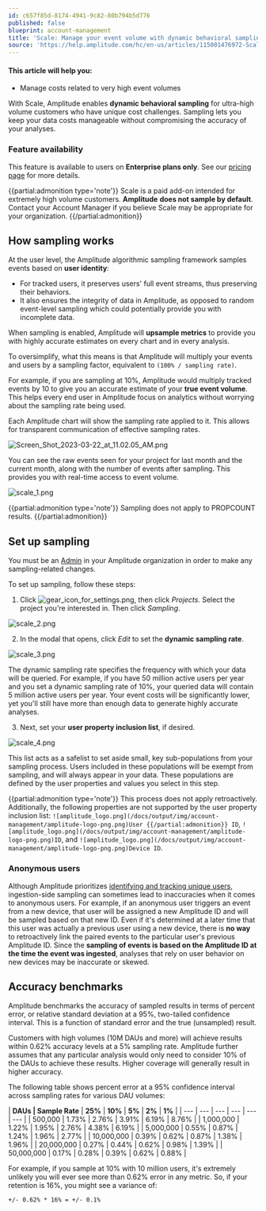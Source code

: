 ```yaml
---
id: c657f85d-8174-4941-9c82-80b794b5d776
published: false
blueprint: account-management
title: 'Scale: Manage your event volume with dynamic behavioral sampling'
source: 'https://help.amplitude.com/hc/en-us/articles/115001476972-Scale-Manage-your-event-volume-with-dynamic-behavioral-sampling'
---
```

#### This article will help you:

* Manage costs related to very high event volumes

With Scale, Amplitude enables **dynamic behavioral sampling** for ultra-high volume customers who have unique cost challenges. Sampling lets you keep your data costs manageable without compromising the accuracy of your analyses.

### Feature availability

This feature is available to users on **Enterprise plans only**. See our [pricing page](https://amplitude.com/pricing) for more details.

{{partial:admonition type='note'}}
Scale is a paid add-on intended for extremely high volume customers. **Amplitude** **does not sample by default**. Contact your Account Manager if you believe Scale may be appropriate for your organization.
{{/partial:admonition}}

## How sampling works

At the user level, the Amplitude algorithmic sampling framework samples events based on **user identity**:

* For tracked users, it preserves users' full event streams, thus preserving their behaviors.
* It also ensures the integrity of data in Amplitude, as opposed to random event-level sampling which could potentially provide you with incomplete data.

When sampling is enabled, Amplitude will **upsample metrics** to provide you with highly accurate estimates on every chart and in every analysis.

To oversimplify, what this means is that Amplitude will multiply your events and users by a sampling factor, equivalent to `(100% / sampling rate)`.

For example, if you are sampling at 10%, Amplitude would multiply tracked events by 10 to give you an accurate estimate of your **true event volume**. This helps every end user in Amplitude focus on analytics without worrying about the sampling rate being used. 

Each Amplitude chart will show the sampling rate applied to it. This allows for transparent communication of effective sampling rates.

![Screen_Shot_2023-03-22_at_11.02.05_AM.png](/docs/output/img/account-management/screen-shot-2023-03-22-at-11-02-05-am-png.png)

You can see the raw events seen for your project for last month and the current month, along with the number of events after sampling. This provides you with real-time access to event volume. 

![scale_1.png](/docs/output/img/account-management/scale-1-png.png)

{{partial:admonition type='note'}}
Sampling does not apply to PROPCOUNT results.
{{/partial:admonition}}

## Set up sampling

You must be an [Admin](/docs/admin/account-management/user-roles-permissions) in your Amplitude organization in order to make any sampling-related changes.

To set up sampling, follow these steps:

1. Click ![gear_icon_for_settings.png](/docs/output/img/account-management/gear-icon-for-settings-png.png), then click *Projects.* Select the project you're interested in. Then click *Sampling*.

![scale_2.png](/docs/output/img/account-management/scale-2-png.png)

2. In the modal that opens, click *Edit* to set the **dynamic sampling rate**.

![scale_3.png](/docs/output/img/account-management/scale-3-png.png)

The dynamic sampling rate specifies the frequency with which your data will be queried. For example, if you have 50 million active users per year and you set a dynamic sampling rate of 10%, your queried data will contain 5 million active users per year. Your event costs will be significantly lower, yet you'll still have more than enough data to generate highly accurate analyses.

3. Next, set your **user property inclusion list**, if desired.

![scale_4.png](/docs/output/img/account-management/scale-4-png.png)

This list acts as a safelist to set aside small, key sub-populations from your sampling process. Users included in these populations will be exempt from sampling, and will always appear in your data. These populations are defined by the user properties and values you select in this step.

{{partial:admonition type='note'}}
This process does not apply retroactively. Additionally, the following properties are not supported by the user property inclusion list: `![amplitude_logo.png](/docs/output/img/account-management/amplitude-logo-png.png)User
{{/partial:admonition}}
 ID`, `![amplitude_logo.png](/docs/output/img/account-management/amplitude-logo-png.png)ID`, and `![amplitude_logo.png](/docs/output/img/account-management/amplitude-logo-png.png)Device ID`.

### Anonymous users

Although Amplitude prioritizes [identifying and tracking unique users](/docs/cdp/sources/instrument-track-unique-users), ingestion-side sampling can sometimes lead to inaccuracies when it comes to anonymous users. For example, if an anonymous user triggers an event from a new device, that user will be assigned a new Amplitude ID and will be sampled based on that new ID. Even if it's determined at a later time that this user was actually a previous user using a new device, there is **no way** to retroactively link the paired events to the particular user's previous Amplitude ID. Since the **sampling of events is based on the Amplitude ID at the time the event was ingested**, analyses that rely on user behavior on new devices may be inaccurate or skewed.

## Accuracy benchmarks

Amplitude benchmarks the accuracy of sampled results in terms of percent error, or relative standard deviation at a 95%, two-tailed confidence interval. This is a function of standard error and the true (unsampled) result.

Customers with high volumes (10M DAUs and more) will achieve results within 0.62% accuracy levels at a 5% sampling rate. Amplitude further assumes that any particular analysis would only need to consider 10% of the DAUs to achieve these results. Higher coverage will generally result in higher accuracy.

The following table shows percent error at a 95% confidence interval across sampling rates for various DAU volumes: 

| **DAUs | Sample Rate** | **25%** | **10%** | **5%** | **2%** | **1%** |
| --- | --- | --- | --- | --- | --- |
| 500,000 | 1.73% | 2.76% | 3.91% | 6.19% | 8.76% |
| 1,000,000 | 1.22% | 1.95% | 2.76% | 4.38% | 6.19% |
| 5,000,000 | 0.55% | 0.87% | 1.24% | 1.96% | 2.77% |
| 10,000,000 | 0.39% | 0.62% | 0.87% | 1.38% | 1.96% |
| 20,000,000 | 0.27% | 0.44% | 0.62% | 0.98% | 1.39% |
| 50,000,000 | 0.17% | 0.28% | 0.39% | 0.62% | 0.88% |

For example, if you sample at 10% with 10 million users, it's extremely unlikely you will ever see more than 0.62% error in any metric. So, if your retention is 16%, you might see a variance of:

`+/- 0.62% * 16% = +/- 0.1%`
